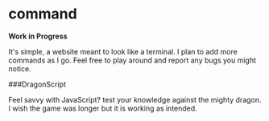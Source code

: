 # command

****Work in Progress****

It's simple, a website meant to look like a terminal. I plan to add more commands as I go.
Feel free to play around and report any bugs you might notice.

###DragonScript

Feel savvy with JavaScript? test your knowledge against the mighty dragon.
I wish the game was longer but it is working as intended.
